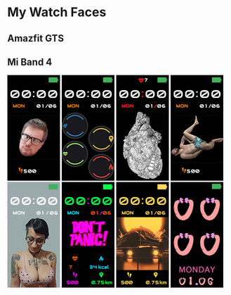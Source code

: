 # My Watch Faces

## Amazfit GTS



## Mi Band 4

[![Alberto face](./MiBand4/resources/animations/Alberto_INT_EN_packed_animated.gif)](https://amazfitwatchfaces.com/mi-band-4/view/7277)
[![Compounds face](./MiBand4/resources/animations/Compounds_INT_EN_packed_animated.gif)](https://amazfitwatchfaces.com/mi-band-4/view/7460)
[![Cyber Heart face](./MiBand4/resources/animations/Cyber_Heart_INT_EN_packed_animated.gif)](https://amazfitwatchfaces.com/mi-band-4/view/12633)
![Hack face](./MiBand4/resources/animations/Hack_INT_EN_packed_animated.gif)
[![Lain face](./MiBand4/resources/animations/Lain_INT_EN_packed_animated.gif)](https://amazfitwatchfaces.com/mi-band-4/view/7357)
[![Panic face](./MiBand4/resources/animations/Panic_INT_EN_packed_animated.gif)](https://amazfitwatchfaces.com/mi-band-4/view/12751)
[![Sunset face](./MiBand4/resources/animations/Sunset_INT_EN_packed_animated.gif)](https://amazfitwatchfaces.com/mi-band-4/view/12720)
[![Watch Dick face](./MiBand4/resources/animations/Watch_Dick_INT_EN_packed_animated.gif)](https://amazfitwatchfaces.com/mi-band-4/view/7259)
